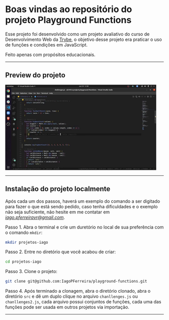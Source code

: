 # Boas vindas ao repositório do projeto Playground Functions

Esse projeto foi desenvolvido como um projeto avaliativo do curso de Desenvolvimento Web da [Trybe](https://www.betrybe.com/?utm_medium=cpc&utm_source=google&utm_campaign=Brand&utm_content=ad03_din_h), o objetivo desse projeto era praticar o uso de funções e condições em JavaScript.

Feito apenas com propósitos educacionais.

---

## Preview do projeto

![preview](./preview.gif)

---

## Instalação do projeto localmente

Após cada um dos passos, haverá um exemplo do comando a ser digitado para fazer o que está sendo pedido, caso tenha dificuldades e o exemplo não seja suficiente, não hesite em me contatar em *iago.pferreiravr@gmail.com*.

Passo 1. Abra o terminal e crie um duretório no local de sua preferência com o comando `mkdir`:

~~~bash
mkdir projetos-iago
~~~

Passo 2. Entre no diretório que você acabou de criar:

~~~bash
cd projetos-iago
~~~

Passo 3. Clone o projeto:

~~~bash
git clone git@github.com:IagoPFerreira/playground-functions.git
~~~

Passo 4. Após terminado a clonagem, abra o diretório clonado, abra o diretório `src` e dê um duplo clique no arquivo `chanllenges.js` ou `chanllenges2.js`, cada arquivo possui conjuntos de funções, cada uma das funções pode ser usada em outros projetos via importação.

---
